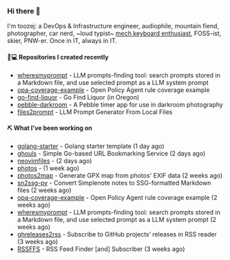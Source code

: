 ### Hi there 👋

I'm toozej: a DevOps & Infrastructure engineer, audiophile, mountain fiend, photographer, car nerd, ~loud typist~ [mech keyboard enthusiast](https://github.com/toozej/keebs), FOSS-ist, skier, PNW-er. Once in IT, always in IT.

#### 👨💻 Repositories I created recently

- [wheresmyprompt](https://github.com/toozej/wheresmyprompt) - LLM prompts-finding tool: search prompts stored in a Markdown file, and use selected prompt as a LLM system prompt
- [opa-coverage-example](https://github.com/toozej/opa-coverage-example) - Open Policy Agent rule coverage example
- [go-find-liquor](https://github.com/toozej/go-find-liquor) - Go Find Liquor (in Oregon)
- [pebble-darkroom](https://github.com/toozej/pebble-darkroom) - A Pebble timer app for use in darkroom photography
- [files2prompt](https://github.com/toozej/files2prompt) - LLM Prompt Generator From Local Files

#### ⛏️ What I've been working on

- [golang-starter](https://github.com/toozej/golang-starter) - Golang starter template (1 day ago)
- [ghouls](https://github.com/toozej/ghouls) - Simple Go-based URL Bookmarking Service (2 days ago)
- [neovimfiles](https://github.com/toozej/neovimfiles) -  (2 days ago)
- [photos](https://github.com/toozej/photos) -  (1 week ago)
- [photos2map](https://github.com/toozej/photos2map) - Generate GPX map from photos' EXIF data (2 weeks ago)
- [sn2ssg-py](https://github.com/toozej/sn2ssg-py) - Convert Simplenote notes to SSG-formatted Markdown files (2 weeks ago)
- [opa-coverage-example](https://github.com/toozej/opa-coverage-example) - Open Policy Agent rule coverage example (2 weeks ago)
- [wheresmyprompt](https://github.com/toozej/wheresmyprompt) - LLM prompts-finding tool: search prompts stored in a Markdown file, and use selected prompt as a LLM system prompt (2 weeks ago)
- [ghreleases2rss](https://github.com/toozej/ghreleases2rss) - Subscribe to GitHub projects’ releases in RSS reader (3 weeks ago)
- [RSSFFS](https://github.com/toozej/RSSFFS) - RSS Feed Finder [and] Subscriber (3 weeks ago)
